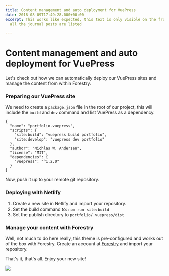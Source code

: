 ```yaml
---
title: Content management and auto deployment for VuePress
date: 2018-08-09T17:49:28.000+00:00
excerpt: This works like expected, this text is only visible on the front page where
  all the journal posts are listed

---
```

# Content management and auto deployment for VuePress

Let's check out how we can automatically deploy our VuePress sites and manage the content from within Forestry.

### Preparing our VuePress site

We need to create a `package.json` file in the root of our project, this will include the `build` and `dev` command and list VuePress as a dependency.

    {
      "name": "portfolio-vuepress",
      "scripts": {
        "site:build": "vuepress build portfolio",
        "site:develop": "vuepress dev portfolio"
      },
      "author": "Nichlas W. Andersen",
      "license": "MIT",
      "dependencies": {
        "vuepress": "^1.2.0"
      }
    }

Now, push it up to your remote git repository.

### Deploying with Netlify

1. Create a new site in Netlify and import your repository.
2. Set the build command to: `npm run site:build`
3. Set the publish directory to `portfolio/.vuepress/dist`

### Manage your content with Forestry

Well, not much to do here really, this theme is pre-configured and works out of the box with Forestry. Create an account at [Forestry](https://forestry.io "Forestry") and import your repository.

That's it, that's all. Enjoy your new site!

![](/v1589016535/93627176_539845426722792_8047551188093857862_n.jpg_ykav6r.jpg)